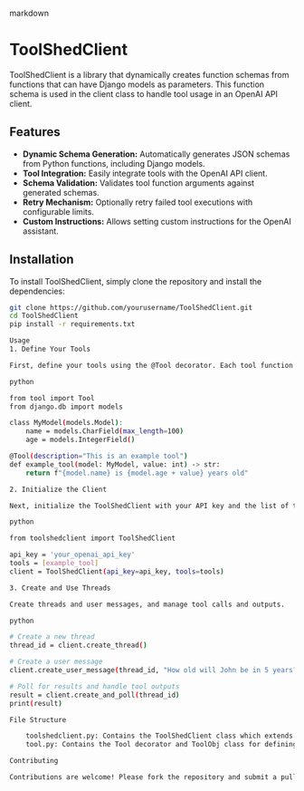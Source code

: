 markdown

# ToolShedClient

ToolShedClient is a library that dynamically creates function schemas from functions that can have Django models as parameters. This function schema is used in the client class to handle tool usage in an OpenAI API client.

## Features

- **Dynamic Schema Generation:** Automatically generates JSON schemas from Python functions, including Django models.
- **Tool Integration:** Easily integrate tools with the OpenAI API client.
- **Schema Validation:** Validates tool function arguments against generated schemas.
- **Retry Mechanism:** Optionally retry failed tool executions with configurable limits.
- **Custom Instructions:** Allows setting custom instructions for the OpenAI assistant.

## Installation

To install ToolShedClient, simply clone the repository and install the dependencies:

```bash
git clone https://github.com/yourusername/ToolShedClient.git
cd ToolShedClient
pip install -r requirements.txt

Usage
1. Define Your Tools

First, define your tools using the @Tool decorator. Each tool function should be annotated with type hints.

python

from tool import Tool
from django.db import models

class MyModel(models.Model):
    name = models.CharField(max_length=100)
    age = models.IntegerField()

@Tool(description="This is an example tool")
def example_tool(model: MyModel, value: int) -> str:
    return f"{model.name} is {model.age + value} years old"

2. Initialize the Client

Next, initialize the ToolShedClient with your API key and the list of tools.

python

from toolshedclient import ToolShedClient

api_key = 'your_openai_api_key'
tools = [example_tool]
client = ToolShedClient(api_key=api_key, tools=tools)

3. Create and Use Threads

Create threads and user messages, and manage tool calls and outputs.

python

# Create a new thread
thread_id = client.create_thread()

# Create a user message
client.create_user_message(thread_id, "How old will John be in 5 years?", assistant='your_assistant_id')

# Poll for results and handle tool outputs
result = client.create_and_poll(thread_id)
print(result)

File Structure

    toolshedclient.py: Contains the ToolShedClient class which extends the OpenAI API client.
    tool.py: Contains the Tool decorator and ToolObj class for defining and managing tools.

Contributing

Contributions are welcome! Please fork the repository and submit a pull request with your changes.